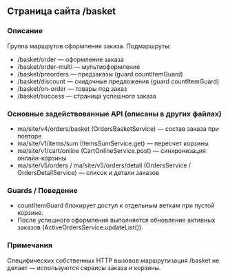 ## Страница сайта /basket

### Описание
Группа маршрутов оформления заказа. Подмаршруты:
- /basket/order — оформление заказа
- /basket/order-multi — мультиоформление
- /basket/preorders — предзаказы (guard countItemGuard)
- /basket/discount — скидочные предложения (guard countItemGuard)
- /basket/on-order — товары под заказ
- /basket/success — страница успешного заказа

### Основные задействованные API (описаны в других файлах)
- ma/site/v4/orders/basket (OrdersBasketService) — состав заказа при повторе
- ma/site/v1/items/sum (ItemsSumService.get) — пересчет корзины
- ma/site/v1/cart/online (CartOnlineService.post) — синхронизация онлайн-корзины
- ma/site/v5/orders / ma/site/v5/orders/detail (OrdersService / OrdersDetailService) — список и детали заказов

### Guards / Поведение
- countItemGuard блокирует доступ к отдельным веткам при пустой корзине.
- После успешного оформления выполняется обновление активных заказов (ActiveOrdersService.updateList()).

### Примечания
Специфических собственных HTTP вызовов маршрутизация /basket не делает — используются сервисы заказа и корзины.

